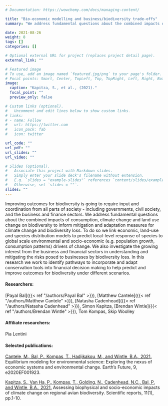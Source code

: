 ```yaml
---
# Documentation: https://wowchemy.com/docs/managing-content/

title: "Bio-economic modelling and business/biodiversity trade-offs"
summary: "We address fundamental questions about the combined impacts of consumption, climate change and land use change on biodiversity to inform mitigation and adaptation measures for climate change and biodiversity loss."

date: 2021-08-26
weight: 8
tags: []
categories: []

# Optional external URL for project (replaces project detail page).
external_link: ""

# Featured image
# To use, add an image named `featured.jpg/png` to your page's folder.
# Focal points: Smart, Center, TopLeft, Top, TopRight, Left, Right, BottomLeft, Bottom, BottomRight.
image:
  caption: "Kapitza, S., et al., (2021)."
  focal_point: ""
  preview_only: false

# Custom links (optional).
#   Uncomment and edit lines below to show custom links.
# links:
# - name: Follow
#   url: https://twitter.com
#   icon_pack: fab
#   icon: twitter

url_code: ""
url_pdf: ""
url_slides: ""
url_video: ""

# Slides (optional).
#   Associate this project with Markdown slides.
#   Simply enter your slide deck's filename without extension.
#   E.g. `slides = "example-slides"` references `content/slides/example-slides.md`.
#   Otherwise, set `slides = ""`.
slides: ""
---
```


Improving outcomes for biodiversity is going to require input and coordination from all parts of society - including governments, civil society, and the business and finance sectors. We address fundamental questions about the combined impacts of consumption, climate change and land use change on biodiversity to inform mitigation and adaptation measures for climate change and biodiversity loss. To do so we link economic, land-use and species distribution models to predict local-level response of species to global scale environmental and socio-economic (e.g. population growth, consumption patterns) drivers of change. We also investigate the growing interest from the business and financial sectors in understanding and mitigating the risks posed to businesses by biodiversity loss. In this research we work to identify pathways to incorporate and adapt conservation tools into financial decision making to help predict and improve outcomes for biodiversity under different scenarios.

#### Researchers:  
[Payal Bal]({{< ref "/authors/Payal Bal" >}}), [Matthew Cantele]({{< ref "/authors/Matthew Cantele" >}}),  [Natasha Cadenhead]({{< ref "/authors/Natasha Cadenhead" >}}),  Simon Kapitza, [Brendan Wintle]({{< ref "/authors/Brendan Wintle" >}}), Tom Kompas, Skip Woolley

#### Affiliate researchers:  
Pia Lentini

#### Selected publications:
[Cantele, M., Bal, P., Kompas, T., Hadjikakou, M., and Wintle, B.A., 2021.](https://doi.org/10.1029/2020EF001923) Equilibrium modeling for environmental science: Exploring the nexus of economic systems and environmental change. Earth’s Future, 9, e2020EF001923.

[Kapitza, S., Van Ha, P., Kompas, T., Golding, N., Cadenhead, N.C., Bal, P. and Wintle, B.A., 2021.](https://doi.org/10.1038/s41598-021-82474-z) Assessing biophysical and socio-economic impacts of climate change on regional avian biodiversity. Scientific reports, 11(1), pp.1-10.